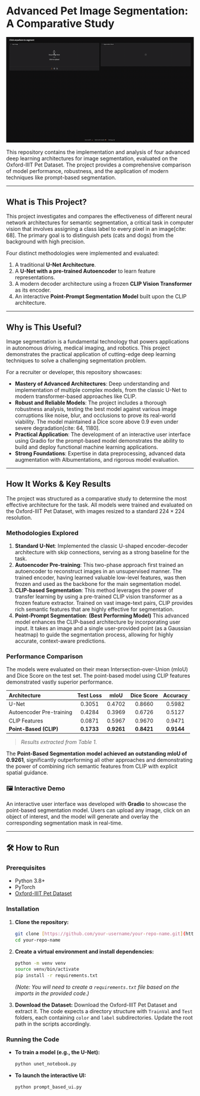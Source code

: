 # Advanced Pet Image Segmentation: A Comparative Study

![Project Demo](assets/demo.gif)

This repository contains the implementation and analysis of four advanced deep learning architectures for image segmentation, evaluated on the Oxford-IIIT Pet Dataset. The project provides a comprehensive comparison of model performance, robustness, and the application of modern techniques like prompt-based segmentation.

---

## What is This Project?

This project investigates and compares the effectiveness of different neural network architectures for semantic segmentation, a critical task in computer vision that involves assigning a class label to every pixel in an image[cite: 68]. The primary goal is to distinguish pets (cats and dogs) from the background with high precision.

Four distinct methodologies were implemented and evaluated:
1.  A traditional **U-Net Architecture**.
2.  A **U-Net with a pre-trained Autoencoder** to learn feature representations.
3.  A modern decoder architecture using a frozen **CLIP Vision Transformer** as its encoder.
4.  An interactive **Point-Prompt Segmentation Model** built upon the CLIP architecture.

---

## Why is This Useful?

Image segmentation is a fundamental technology that powers applications in autonomous driving, medical imaging, and robotics. This project demonstrates the practical application of cutting-edge deep learning techniques to solve a challenging segmentation problem.

For a recruiter or developer, this repository showcases:
* **Mastery of Advanced Architectures**: Deep understanding and implementation of multiple complex models, from the classic U-Net to modern transformer-based approaches like CLIP.
* **Robust and Reliable Models**: The project includes a thorough robustness analysis, testing the best model against various image corruptions like noise, blur, and occlusions to prove its real-world viability. The model maintained a Dice score above 0.9 even under severe degradation[cite: 64, 1180].
* **Practical Application**: The development of an interactive user interface using Gradio for the prompt-based model demonstrates the ability to build and deploy functional machine learning applications.
* **Strong Foundations**: Expertise in data preprocessing, advanced data augmentation with Albumentations, and rigorous model evaluation.

---

## How It Works & Key Results

The project was structured as a comparative study to determine the most effective architecture for the task. All models were trained and evaluated on the Oxford-IIIT Pet Dataset, with images resized to a standard $224 \times 224$ resolution.

### Methodologies Explored

1.  **Standard U-Net**: Implemented the classic U-shaped encoder-decoder architecture with skip connections, serving as a strong baseline for the task.
2.  **Autoencoder Pre-training**: This two-phase approach first trained an autoencoder to reconstruct images in an unsupervised manner. The trained encoder, having learned valuable low-level features, was then frozen and used as the backbone for the main segmentation model.
3.  **CLIP-based Segmentation**: This method leverages the power of transfer learning by using a pre-trained CLIP vision transformer as a frozen feature extractor. Trained on vast image-text pairs, CLIP provides rich semantic features that are highly effective for segmentation.
4.  **Point-Prompt Segmentation**: **(Best Performing Model)** This advanced model enhances the CLIP-based architecture by incorporating user input. It takes an image and a single user-provided point (as a Gaussian heatmap) to guide the segmentation process, allowing for highly accurate, context-aware predictions.

### Performance Comparison

The models were evaluated on their mean Intersection-over-Union (mIoU) and Dice Score on the test set. The point-based model using CLIP features demonstrated vastly superior performance.

| Architecture | Test Loss | mIoU | Dice Score | Accuracy |
| :--- | :---: | :---: | :---: | :---: |
| U-Net | 0.3051 | 0.4702 | 0.8660 | 0.5982 |
| Autoencoder Pre-training | 0.4284 | 0.3969 | 0.6726 | 0.5127 |
| CLIP Features | 0.0871 | 0.5967 | 0.9670 | 0.9471 |
| **Point-Based (CLIP)** | **0.1733** | **0.9261** | **0.8421** | **0.9144** |
> _Results extracted from Table 1._

The **Point-Based Segmentation model achieved an outstanding mIoU of 0.9261**, significantly outperforming all other approaches and demonstrating the power of combining rich semantic features from CLIP with explicit spatial guidance.

### 🖼️ Interactive Demo

An interactive user interface was developed with **Gradio** to showcase the point-based segmentation model. Users can upload any image, click on an object of interest, and the model will generate and overlay the corresponding segmentation mask in real-time.

---

## 🛠️ How to Run

### Prerequisites

* Python 3.8+
* PyTorch
* [Oxford-IIIT Pet Dataset](https://www.robots.ox.ac.uk/~vgg/data/pets/)

### Installation

1.  **Clone the repository:**
    ```bash
    git clone [https://github.com/your-username/your-repo-name.git](https://github.com/your-username/your-repo-name.git)
    cd your-repo-name
    ```

2.  **Create a virtual environment and install dependencies:**
    ```bash
    python -m venv venv
    source venv/bin/activate
    pip install -r requirements.txt
    ```
    *(Note: You will need to create a `requirements.txt` file based on the imports in the provided code.)*

3.  **Download the Dataset:**
    Download the Oxford-IIIT Pet Dataset and extract it. The code expects a directory structure with `TrainVal` and `Test` folders, each containing `color` and `label` subdirectories. Update the root path in the scripts accordingly.

### Running the Code

* **To train a model (e.g., the U-Net):**
    ```bash
    python unet_notebook.py
    ```

* **To launch the interactive UI:**
    ```bash
    python prompt_based_ui.py
    ```


